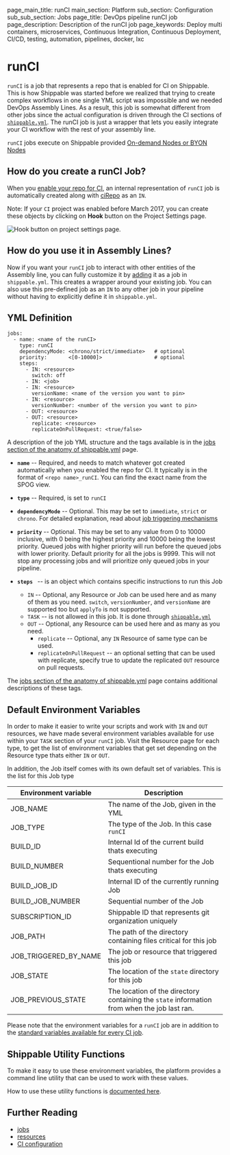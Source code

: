page_main_title: runCI
main_section: Platform
sub_section: Configuration
sub_sub_section: Jobs
page_title: DevOps pipeline runCI job
page_description: Description of the runCI job
page_keywords: Deploy multi containers, microservices, Continuous Integration, Continuous Deployment, CI/CD, testing, automation, pipelines, docker, lxc

# runCI

`runCI` is a job that represents a repo that is enabled for CI on Shippable. This is how Shippable was started before we realized that trying to create complex workflows in one single YML script was impossible and we needed DevOps Assembly Lines. As a result, this job is somewhat different from other jobs since the actual configuration is driven through the CI sections of [`shippable.yml`](/platform/tutorial/workflow/shippable-yml/). The runCI job is just a wrapper that lets you easily integrate your CI workflow with the rest of your assembly line.

`runCI` jobs execute on Shippable provided [On-demand Nodes or BYON Nodes](/platform/runtime/overview#nodes)

## How do you create a runCI Job?
When you [enable your repo for CI](/ci/enable-project/), an internal representation of `runCI` job is automatically created along with [ciRepo](/platform/workflow/resource/cirepo/) as an `IN`.

Note: If your `CI` project was enabled before March 2017, you can create these objects by clicking on **Hook** button on the Project Settings page.

<img src="/images/platform/jobs/runCI/hookPipeline.png" alt="Hook button on project settings page." style="vertical-align: middle;display: block;margin-left: auto;margin-right: auto;"/>

## How do you use it in Assembly Lines?

Now if you want your `runCI` job to interact with other entities of the Assembly line, you can fully customize it by [adding](/platform/tutorial/workflow/crud-job#adding) it as a job in `shippable.yml`. This creates a wrapper around your existing job.  You can also use this pre-defined job as an `IN` to any other job in your pipeline without having to explicitly define it in `shippable.yml`.

## YML Definition

```
jobs:
  - name: <name of the runCI>
    type: runCI
    dependencyMode: <chrono/strict/immediate>   # optional
    priority:       <[0-10000]>                 # optional
    steps:
      - IN: <resource>
        switch: off
      - IN: <job>
      - IN: <resource>
        versionName: <name of the version you want to pin>
      - IN: <resource>
        versionNumber: <number of the version you want to pin>        
      - OUT: <resource>
      - OUT: <resource>
        replicate: <resource>
        replicateOnPullRequest: <true/false>
```
A description of the job YML structure and the tags available is in the [jobs section of the anatomy of shippable.yml](/platform/tutorial/workflow/shippable-yml/#jobs) page.

* **`name`** -- Required, and needs to match whatever got created automatically when you enabled the repo for CI. It typically is in the format of `<repo name>_runCI`. You can find the exact name from the SPOG view.

* **`type`** -- Required, is set to `runCI`

* **`dependencyMode`** -- Optional. This may be set to `immediate`, `strict` or `chrono`. For detailed explanation, read about [job triggering mechanisms](/platform/workflow/job/overview/#job-trigger-modes)

* **`priority`** -- Optional. This may be set to any value from 0 to 10000 inclusive, with 0 being the highest priority and 10000 being the lowest priority. Queued jobs with higher priority will run before the queued jobs with lower priority. Default priority for all the jobs is 9999. This will not stop any processing jobs and will
prioritize only queued jobs in your pipeline.

* **`steps `** -- is an object which contains specific instructions to run this Job
    * `IN` -- Optional, any Resource or Job can be used here and as many of them as you need. `switch`, `versionNumber`, and `versionName` are supported too but `applyTo` is not supported.
    * `TASK` -- is not allowed in this job. It is done through [`shippable.yml`](/platform/tutorial/workflow/shippable-yml/)
    * `OUT` -- Optional, any Resource can be used here and as many as you need.
        * `replicate` -- Optional, any `IN` Resource of same type can be used.
        * `replicateOnPullRequest` -- an optional setting that can be used with replicate, specify true to update the replicated `OUT` resource on pull requests.

The [jobs section of the anatomy of shippable.yml](/platform/tutorial/workflow/shippable-yml/#jobs) page contains additional descriptions of these tags.

## Default Environment Variables
In order to make it easier to write your scripts and work with `IN` and `OUT` resources, we have made several environment variables available for use within your `TASK` section of your `runCI` job. Visit the Resource page for each type, to get the list of environment variables that get set depending on the Resource type thats either `IN` or `OUT`.

In addition, the Job itself comes with its own default set of variables. This is the list for this Job type

| Environment variable						| Description                         |
| ------------- 								|------------------------------------ |
| JOB_NAME 									| The name of the Job, given in the YML |
| JOB_TYPE 									| The type of the Job. In this case `runCI`|
| BUILD_ID 									| Internal Id of the current build thats executing|
| BUILD_NUMBER 								| Sequentional number for the Job thats executing|
| BUILD_JOB_ID    							| Internal ID of the currently running Job |
| BUILD_JOB_NUMBER    						| Sequential number of the Job |
| SUBSCRIPTION_ID    						| Shippable ID that represents git organization uniquely |
| JOB_PATH    								| The path of the directory containing files critical for this job |
| JOB_TRIGGERED_BY_NAME       | The job or resource that triggered this job |
| JOB_STATE      							| The location of the `state` directory for this job|
| JOB_PREVIOUS_STATE 						| The location of the directory containing the `state` information from when the job last ran. |

Please note that the environment variables for a `runCI` job are in addition to the [standard variables available for every CI job](/ci/env-vars/).

## Shippable Utility Functions
To make it easy to use these environment variables, the platform provides a command line utility that can be used to work with these values.

How to use these utility functions is [documented here](/platform/tutorial/workflow/using-shipctl).

## Further Reading

* [jobs](/platform/workflow/job/overview)
* [resources](/platform/workflow/resource/overview)
* [CI configuration](/platform/tutorial/workflow/shippable-yml/)
